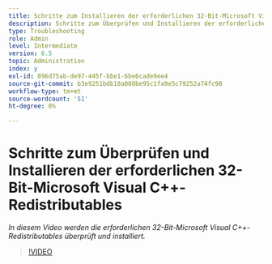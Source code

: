 ```yaml
---
title: Schritte zum Installieren der erforderlichen 32-Bit-Microsoft Visual C++-Redistributables
description: Schritte zum Überprüfen und Installieren der erforderlichen 32-Bit-Microsoft Visual C++-Redistributables
type: Troubleshooting
role: Admin
level: Intermediate
version: 6.5
topic: Administration
index: y
exl-id: 896d75ab-de97-445f-bbe1-6be6cade9ee4
source-git-commit: b3e9251bdb18a008be95c1fa9e5c79252a74fc98
workflow-type: tm+mt
source-wordcount: '51'
ht-degree: 0%

---
```


# Schritte zum Überprüfen und Installieren der erforderlichen 32-Bit-Microsoft Visual C++-Redistributables

*In diesem Video werden die erforderlichen 32-Bit-Microsoft Visual C++-Redistributables überprüft und installiert.*

>[!VIDEO](https://video.tv.adobe.com/v/335520?quality=12&learn=on)
